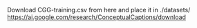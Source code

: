 

Download CGG-training.csv from here and place it in ./datasets/
https://ai.google.com/research/ConceptualCaptions/download
